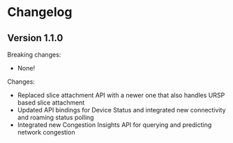 
# Changelog

## Version 1.1.0

Breaking changes:
- None!

Changes:
- Replaced slice attachment API with a newer one that also handles URSP based slice attachment
- Updated API bindings for Device Status and integrated new connectivity and roaming status polling
- Integrated new Congestion Insights API for querying and predicting network congestion

